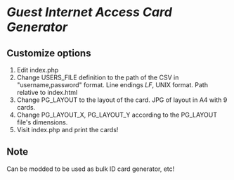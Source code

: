 *Guest Internet Access Card Generator*
================================

Customize options
-----------------

1. Edit index.php
2. Change USERS_FILE definition to the path of the CSV in "username,password" format.
   Line endings *LF*, UNIX format. Path relative to index.html
3. Change PG_LAYOUT to the layout of the card. JPG of layout in A4 with 9 cards.
4. Change PG_LAYOUT_X, PG_LAYOUT_Y according to the PG_LAYOUT file's dimensions.
5. Visit index.php and print the cards!


Note
----

Can be modded to be used as bulk ID card generator, etc!